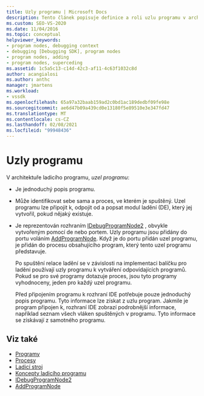 ```yaml
---
title: Uzly programu | Microsoft Docs
description: Tento článek popisuje definice a roli uzlu programu v architektuře ladicího programu v aplikaci Visual Studio.
ms.custom: SEO-VS-2020
ms.date: 11/04/2016
ms.topic: conceptual
helpviewer_keywords:
- program nodes, debugging context
- debugging [Debugging SDK], program nodes
- program nodes, adding
- program nodes, superceding
ms.assetid: 1c5a5c13-c14d-42c3-af11-4c63f1032c8d
author: acangialosi
ms.author: anthc
manager: jmartens
ms.workload:
- vssdk
ms.openlocfilehash: 65a97a32baab159ad2c0bd1ac189dedbf09fe98e
ms.sourcegitcommit: ae6d47b09a439cd0e13180f5e89510e3e347fd47
ms.translationtype: MT
ms.contentlocale: cs-CZ
ms.lasthandoff: 02/08/2021
ms.locfileid: "99948436"
---
```

# <a name="program-nodes"></a>Uzly programu
V architektuře ladicího programu, *uzel programu*:

- Je jednoduchý popis programu.

- Může identifikovat sebe sama a proces, ve kterém je spuštěný. Uzel programu lze připojit k, odpojit od a popsat modul ladění (DE), který jej vytvořil, pokud nějaký existuje.

- Je reprezentován rozhraním [IDebugProgramNode2](../../extensibility/debugger/reference/idebugprogramnode2.md) , obvykle vytvořeným pomocí de nebo portem. Uzly programu jsou přidány do portu voláním [AddProgramNode](../../extensibility/debugger/reference/idebugportnotify2-addprogramnode.md). Když je do portu přidán uzel programu, je přidán do procesu obsahujícího program, který tento uzel programu představuje.

  Po spuštění relace ladění se v závislosti na implementaci balíčku pro ladění používají uzly programu k vytváření odpovídajících programů. Pokud se pro své programy dotazuje proces, jsou tyto programy vyhodnoceny, jeden pro každý uzel programu.

  Před připojením programu k rozhraní IDE potřebuje pouze jednoduchý popis programu. Tyto informace lze získat z uzlu program. Jakmile je program připojen k, rozhraní IDE zobrazí podrobnější informace, například seznam všech vláken spuštěných v programu. Tyto informace se získávají z samotného programu.

## <a name="see-also"></a>Viz také
- [Programy](../../extensibility/debugger/programs.md)
- [Procesy](../../extensibility/debugger/processes.md)
- [Ladicí stroj](../../extensibility/debugger/debug-engine.md)
- [Koncepty ladicího programu](../../extensibility/debugger/debugger-concepts.md)
- [IDebugProgramNode2](../../extensibility/debugger/reference/idebugprogramnode2.md)
- [AddProgramNode](../../extensibility/debugger/reference/idebugportnotify2-addprogramnode.md)
